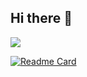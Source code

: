 ## Hi there 👋

<!--
**Xyi-123/Xyi-123** is a ✨ _special_ ✨ repository because its `README.md` (this file) appears on your GitHub profile.

Here are some ideas to get you started:

- 🔭 I’m currently working on ...
- 🌱 I’m currently learning ...
- 👯 I’m looking to collaborate on ...
- 🤔 I’m looking for help with ...
- 💬 Ask me about ...
- 📫 How to reach me: ...
- 😄 Pronouns: ...
- ⚡ Fun fact: ...
-->


  <source
    srcset="https://github-readme-stats.vercel.app/api?username=Xyi-123&show_icons=true"
    media="(prefers-color-scheme: light), (prefers-color-scheme: no-preference)"
  />
  <img src="https://github-readme-stats.vercel.app/api?username=Xyi-123&show_icons=true" />
</picture>

[![Readme Card](https://github-readme-stats.vercel.app/api/pin/?username=Xyi-123&repo=data-analytics-projects)](https://github.com/Xyi-123/data-analytics-projects)
